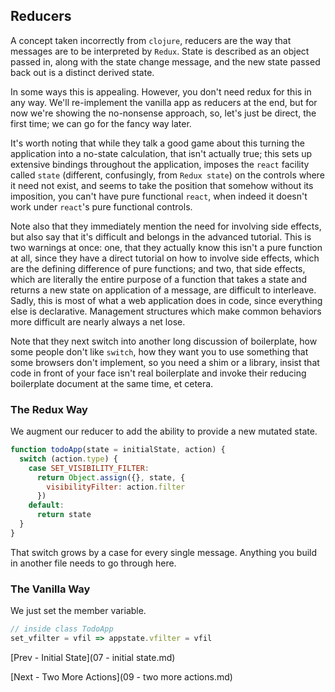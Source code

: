 ## Reducers

A concept taken incorrectly from `clojure`, reducers are the way that messages
are to be interpreted by `Redux`.  State is described as an object passed in,
along with the state change message, and the new state passed back out is a
distinct derived state.

In some ways this is appealing.  However, you don't need redux for this in any
way.  We'll re-implement the vanilla app as reducers at the end, but for now
we're showing the no-nonsense approach, so, let's just be direct, the first
time; we can go for the fancy way later.

It's worth noting that while they talk a good game about this turning the
application into a no-state calculation, that isn't actually true; this sets up
extensive bindings throughout the application, imposes the `react` facility
called `state` (different, confusingly, from `Redux state`) on the controls
where it need not exist, and seems to take the position that somehow without its
imposition, you can't have pure functional `react`, when indeed it doesn't work
under `react`'s pure functional controls.

Note also that they immediately mention the need for involving side effects, but
also say that it's difficult and belongs in the advanced tutorial.  This is two
warnings at once: one, that they actually know this isn't a pure function at
all, since they have a direct tutorial on how to involve side effects, which are
the defining difference of pure functions; and two, that side effects, which are
literally the entire purpose of a function that takes a state and returns a new
state on application of a message, are difficult to interleave.  Sadly, this is
most of what a web application does in code, since everything else is
declarative.  Management structures which make common behaviors more difficult
are nearly always a net lose.

Note that they next switch into another long discussion of boilerplate, how
some people don't like `switch`, how they want you to use something that some
browsers don't implement, so you need a shim or a library, insist that code in
front of your face isn't real boilerplate and invoke their reducing boilerplate
document at the same time, et cetera.

### The Redux Way

We augment our reducer to add the ability to provide a new mutated state.

```javascript
function todoApp(state = initialState, action) {
  switch (action.type) {
    case SET_VISIBILITY_FILTER:
      return Object.assign({}, state, {
        visibilityFilter: action.filter
      })
    default:
      return state
  }
}
```

That switch grows by a case for every single message.  Anything you build in
another file needs to go through here.

### The Vanilla Way

We just set the member variable.

```javascript
// inside class TodoApp
set_vfilter = vfil => appstate.vfilter = vfil
```

[Prev - Initial State](07 - initial state.md)

[Next - Two More Actions](09 - two more actions.md)
